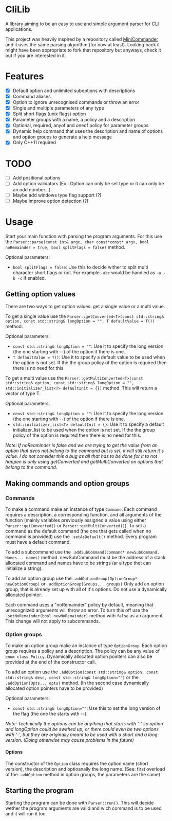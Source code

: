 # CliLib
A library aiming to be an easy to use and simple argument parser for CLI applications.

This project was heavily inspired by a repository called [MiniCommander](https://github.com/MichaelGrupp/MiniCommander) and it uses the same parsing algorithm (for now at least). Looking back it might have been appropriate to fork that repository but anyways, check it out if you are interested in it.
# Features
 - [x] Default option and unlimited suboptions with descriptions
 - [x] Command aliases
 - [x] Option to ignore unrecognised commands or throw an error
 - [x] Single and multiple parameters of any type
 - [x] Split short flags (unix flags) option
 - [x] Parameter groups with a name, a policy and a description
 - [x] Optional, required, anyof and oneof policy for parameter groups
 - [x] Dynamic help command that uses the description and name of options and option groups to generate a help message
 - [x] Only C++11 required
# TODO
 - [ ] Add positional options
 - [ ] Add option validators (Ex.: Option can only be set type or it can only be an odd number...)
 - [ ] Maybe add windows type flag support (?)
 - [ ] Maybe improve option detection (?)
# Usage
Start your main function with parsing the program arguments. For this use the `Parser::parse(const int& argc, char const*const* argv, bool noRemainder = true, bool splitFlags = false)` method.

Optional parameters:
 - `bool splitFlags = false`: Use this to decide wither to split multi character short flags or not. For example `-abc` would be handled as `-a -b -c` if enabled.

## Getting option values
There are two ways to get option values: get a single value or a multi value.

To get a single value use the `Parser::getConverted<T>(const std::string& option, const std::string& longOption = "", T defaultValue = T())` method.

Optional parameters:
 - `const std::string& longOption = ""`: Use it to specify the long version (the one starting with --) of the option if there is one.
 - `T defaultValue = T()`: Use it to specify a default value to be used when the option is not set. If the the group policy of the option is required then there is no need for this.

To get a multi value use the `Parser::getMultiConverted<T>(const std::string& option, const std::string& longOption = "", std::initializer_list<T> defaultInit = {})` method. This will return a vector of type T.

Optional parameters:
 - `const std::string& longOption = ""`: Use it to specify the long version (the one starting with --) of the option if there is one.
 - `std::initializer_list<T> defaultInit = {}`: Use it to specify a default initializer_list to be used when the option is not set. If the the group policy of the option is required then there is no need for this.

*Note: If noReaminder is false and we are trying to get the value from an option that deos not belong to the command but is set, it will still return it's value. I do not consider this a bug as all that has to be done for it to not happen is only using getConverted and getMultiConverted on options that belong to the command.*
## Making commands and option groups
### Commands
To make a command make an instance of type `Command`. Each command requires a description, a corresponding function, and all arguments of the function (mainly variables previously assigned a value using either `Parser::getConverted()` or `Parser::getMultiConverted()`). To set a command as the default command (the one that gets called when no command is provided) use the `.setAsDefault()` method. Every program must have a default command.

To add a subcommand use the `.addSubCommand(Command* newSubCommand, Names... names)` method. newSubCommand must be the address of a stack allocated command and names have to be strings (ar a type thet can initialize a string).

To add an option group use the `.addOptionGroup(OptionGroup* newOptionGroup)` or `.addOptionGroup(Groups... groups)` Only add an option group, that is already set up with all of it's options. Do not use a dynamically allocated pointer.

Each command uses a "noRemainder" policy by default, meaning that unrecognized arguments will throw an error. To turn this off use the `.setNoRemainder(bool newNoRemainder)` method with `false` as an argument. This change will not apply to subcommands. 

### Option groups

To make an option group make an instance of type `OptionGroup`. Each option group requires a policy and a description. The policy can be any value of `enum class Policy`. Dynamically allocated option pointers can also be provided at the end of the constructor call.

To add an option use the `.addOption(const std::string& option, const std::string& desc, const std::string& longOption="")` or the `.addOption(Opts... opts)` method. (In the second case dynamically allocated option pointers have to be provided)

Optional parameters:
 - `const std::string& longOption=""`: Use this to set the long version of the flag (the one the starts with --).
   
*Note: Technically the options can be anything that starts with '-' so option and longOption could be swithed up, or there could even be two options with '-', but they are originally meant to be used with a short and a long version. (Doing otherwise may cause problems in the future)*
#### Options
The constructor of the `Option` class requires the option name (short version), the description and optioanally the long name. (See: first overload of the `.addOption` method in option groups, the parameters are the same)
## Starting the program
Starting the program can be done with `Parser::run()`. This will decide wether the program arguments are valid and wich command is to be used and it will run it too.